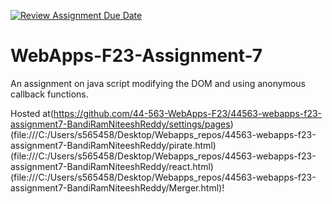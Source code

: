 [![Review Assignment Due Date](https://classroom.github.com/assets/deadline-readme-button-24ddc0f5d75046c5622901739e7c5dd533143b0c8e959d652212380cedb1ea36.svg)](https://classroom.github.com/a/Kv-XePEp)
# WebApps-F23-Assignment-7
An assignment on java script modifying the DOM and using anonymous callback functions.

Hosted at(https://github.com/44-563-WebApps-F23/44563-webapps-f23-assignment7-BandiRamNiteeshReddy/settings/pages)(file:///C:/Users/s565458/Desktop/Webapps_repos/44563-webapps-f23-assignment7-BandiRamNiteeshReddy/pirate.html)(file:///C:/Users/s565458/Desktop/Webapps_repos/44563-webapps-f23-assignment7-BandiRamNiteeshReddy/react.html)(file:///C:/Users/s565458/Desktop/Webapps_repos/44563-webapps-f23-assignment7-BandiRamNiteeshReddy/Merger.html)!